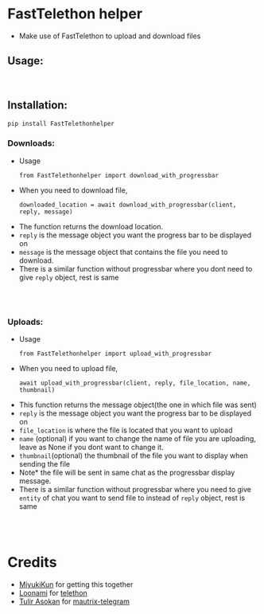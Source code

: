 # FastTelethon helper

- Make use of FastTelethon to upload and download files

## Usage:
</br>

## Installation:
  ```
  pip install FastTelethonhelper
  ```

### Downloads:
- Usage
  ```
  from FastTelethonhelper import download_with_progressbar
  ```
- When you need to download file, 
    ```
    downloaded_location = await download_with_progressbar(client, reply, message)
    ```
- The function returns the download location.
- `reply` is the message object you want the progress bar to be displayed on
- `message` is the message object that contains the file you need to download.
- There is a similar function without progressbar where you dont need to give `reply` object, rest is same
</br>
</br>

### Uploads:
- Usage
  ```
  from FastTelethonhelper import upload_with_progressbar
  ```
- When you need to upload file, 
  ```
  await upload_with_progressbar(client, reply, file_location, name, thumbnail)
  ```
- This function returns the message object(the one in which file was sent)
- `reply` is the message object you want the progress bar to be displayed on
- `file_location` is where the file is located that you want to upload
- `name` (optional) if you want to change the name of file you are uploading, leave as None if you dont want to change it.
- `thumbnail`(optional) the thumbnail of the file you want to display when sending the file
- Note* the file will be sent in same chat as the progressbar display message.
- There is a similar function without progressbar where you  need to give `entity` of chat you want to send file to instead of `reply` object, rest is same

</br>
</br>

# Credits
- [MiyukiKun](https://github.com/MiyukiKun) for getting this together
- [Loonami](https://github.com/LonamiWebs) for [telethon](https://github.com/LonamiWebs/Telethon)
- [Tulir Asokan](https://github.com/tulir) for [mautrix-telegram](https://github.com/tulir/mautrix-telegram)